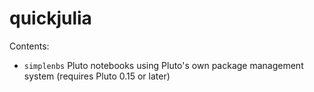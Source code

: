 # quickjulia

Contents:

- `simplenbs` Pluto notebooks using Pluto's own package management system (requires Pluto 0.15 or later)